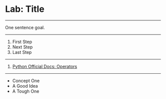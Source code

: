 # Lab: Title


------------------------------


One sentence goal.

-------------------------------


1. First Step
1. Next Step
1. Last Step

-------------------------------


1. [Python Official Docs: Operators](https://docs.python.org/3.6/library/operator.html#mapping-operators-to-functions)

------------------


- Concept One
- A Good Idea
- A Tough One
